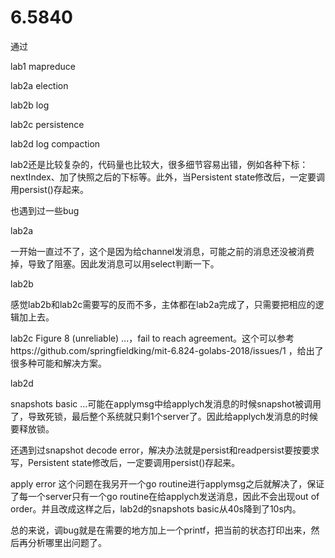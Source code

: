 # 6.5840
通过

lab1  mapreduce

lab2a  election

lab2b  log

lab2c  persistence

lab2d  log compaction

lab2还是比较复杂的，代码量也比较大，很多细节容易出错，例如各种下标：nextIndex、加了快照之后的下标等。此外，当Persistent state修改后，一定要调用persist()存起来。

也遇到过一些bug

lab2a

一开始一直过不了，这个是因为给channel发消息，可能之前的消息还没被消费掉，导致了阻塞。因此发消息可以用select判断一下。

lab2b

感觉lab2b和lab2c需要写的反而不多，主体都在lab2a完成了，只需要把相应的逻辑加上去。

lab2c
Figure 8 (unreliable) ...，fail to reach agreement。这个可以参考https://github.com/springfieldking/mit-6.824-golabs-2018/issues/1 ，给出了很多种可能和解决方案。

lab2d

snapshots basic ...可能在applymsg中给applych发消息的时候snapshot被调用了，导致死锁，最后整个系统就只剩1个server了。因此给applych发消息的时候要释放锁。

还遇到过snapshot decode error，解决办法就是persist和readpersist要按要求写，Persistent state修改后，一定要调用persist()存起来。

apply error 这个问题在我另开一个go routine进行applymsg之后就解决了，保证了每一个server只有一个go routine在给applych发送消息，因此不会出现out of order。并且改成这样之后，lab2d的snapshots basic从40s降到了10s内。

总的来说，调bug就是在需要的地方加上一个printf，把当前的状态打印出来，然后再分析哪里出问题了。
